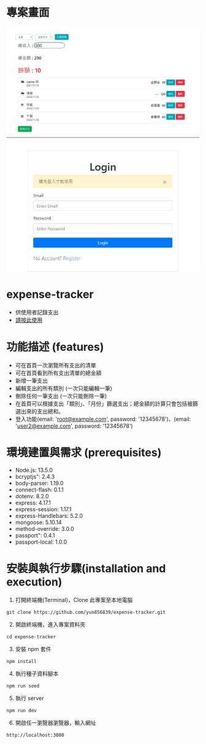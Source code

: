# 專案畫面
![image](https://github.com/yun856839/expense-tracker/blob/master/expense-tracker2.jpg)
![image](https://github.com/yun856839/expense-tracker/blob/master/login.jpg)

# expense-tracker
* 供使用者記錄支出
* [請按此使用](https://limitless-lowlands-55482.herokuapp.com/)

# 功能描述 (features)
* 可在首頁一次瀏覽所有支出的清單
* 可在首頁看到所有支出清單的總金額
* 新增一筆支出
* 編輯支出的所有類別 (一次只能編輯一筆)
* 刪除任何一筆支出 (一次只能刪除一筆)
* 在首頁可以根據支出「類別」、「月份」篩選支出；總金額的計算只會包括被篩選出來的支出總和。
* 登入功能(email: 'root@example.com', password: '12345678')、(email: 'user2@example.com', password: '12345678')

# 環境建置與需求 (prerequisites)
* Node.js: 13.5.0
* bcryptjs": 2.4.3
* body-parser: 1.19.0
* connect-flash: 0.1.1
* dotenv: 8.2.0
* express: 4.17.1
* express-session: 1.17.1
* express-Handlebars: 5.2.0
* mongoose: 5.10.14
* method-override: 3.0.0
* passport": 0.4.1
* passport-local: 1.0.0


# 安裝與執行步驟(installation and execution)
  1. 打開終端機(Terminal)，Clone 此專案至本地電腦
  ```
  git clone https://github.com/yun856839/expense-tracker.git
  ```

  2. 開啟終端機，進入專案資料夾
  ```
  cd expense-tracker
  ```

  3. 安裝 npm 套件
  ```
  npm install
  ```
  4. 執行種子資料腳本
  ```
  npm run seed
  ```

  5. 執行 server
  ```
  npm run dev
  ```

  6. 開啟任一瀏覽器瀏覽器，輸入網址
  ```
  http://localhost:3000
  ```
